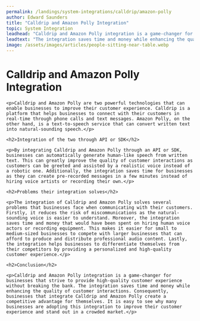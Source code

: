 ```yaml
---
permalink: /landings/system-integrations/calldrip/amazon-polly
author: Edward Saunders
title: "Calldrip and Amazon Polly Integration"
topic: System Integration
leadhead: "Calldrip and Amazon Polly integration is a game-changer for businesses that strive to provide high-quality customer experience without breaking the bank"
leadtext: "The integration saves time and money while enhancing the quality of customer interactions. Consequently, businesses that integrate Calldrip and Amazon Polly create a competitive advantage for themselves. It is easy to see why many businesses are adopting this integration to improve their customer experience and stand out in a crowded market."
image: /assets/images/articles/people-sitting-near-table.webp
---
```

<div class="arttext">	<h1>Calldrip and Amazon Polly Integration</h1>

	<p>Calldrip and Amazon Polly are two powerful technologies that can enable businesses to improve their customer experience. Calldrip is a platform that helps businesses to connect with their customers in real-time through phone calls and text messages. Amazon Polly, on the other hand, is a text-to-speech service that can convert written text into natural-sounding speech.</p>

	<h2>Integration of the two through API or SDK</h2>

	<p>By integrating Calldrip and Amazon Polly through an API or SDK, businesses can automatically generate human-like speech from written text. This can greatly improve the quality of customer interactions as customers can be greeted and assisted by a realistic voice instead of a robotic one. Additionally, the integration saves time for businesses as they can create pre-recorded messages in a few minutes instead of hiring voice artists or recording their own.</p>

	<h2>Problems their integration solves</h2>

	<p>The integration of Calldrip and Amazon Polly solves several problems that businesses face when communicating with their customers. Firstly, it reduces the risk of miscommunications as the natural-sounding voice is easier to understand. Moreover, the integration saves time and money that would have been spent on hiring human voice actors or recording equipment. This makes it easier for small to medium-sized businesses to compete with larger businesses that can afford to produce and distribute professional audio content. Lastly, the integration helps businesses to differentiate themselves from their competitors by providing a personalized and high-quality customer experience.</p>

	<h2>Conclusion</h2>

	<p>Calldrip and Amazon Polly integration is a game-changer for businesses that strive to provide high-quality customer experience without breaking the bank. The integration saves time and money while enhancing the quality of customer interactions. Consequently, businesses that integrate Calldrip and Amazon Polly create a competitive advantage for themselves. It is easy to see why many businesses are adopting this integration to improve their customer experience and stand out in a crowded market.</p>

</div>